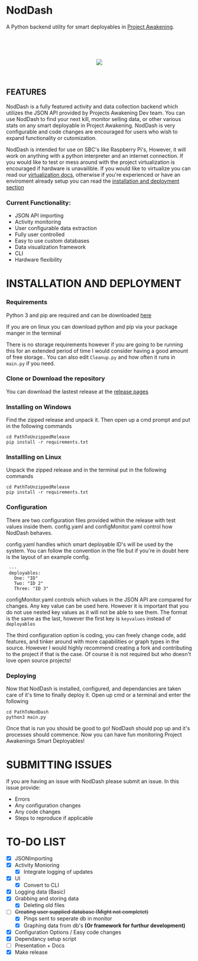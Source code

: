 # **NodDash**
 A Python backend utility for smart deployables in [Project Awakening](https://phase3.projectawakening.io/).

 </br>
 </br>
 </br>

 <p style="text-align: center"><img src="https://harbor-webapp.s3.us-east-2.amazonaws.com/projects/6/global/logo.png"></p>
 
 </br>

 ## **FEATURES**

 NodDash is a fully featured activity and data collection backend which utilizes the JSON API provided by Projects Awakening Dev team. You can use NodDash to find your next kill, monitor selling data, or other various stats on any smart deployable in Project Awakening. NodDash is very configurable and code changes are encouraged for users who wish to expand functionality or cutomization.

 NodDash is intended for use on SBC's like Raspberry Pi's, However, it will work on anything with a python interpreter and an internet connection. If you would like to test or mess around with the project virtualization is encouraged if hardware is unavailible. If you would like to virtualize you can read our [virtualization docs](Docs/Virtualization.md), otherwise if you're experienced or have an enviroment already setup you can read the [installation and deployment section](https://github.com/DemonChicken1111/Python-Backend-For-PA?tab=readme-ov-file#installation-and-deployment)

 ### Current Functionality:

 - JSON API importing
 - Activity monitoring 
 - User configurable data extraction
 - Fully user controlled
 - Easy to use custom databases
 - Data visualization framework
 - CLI 
 - Hardware flexibility


# **INSTALLATION AND DEPLOYMENT**

 ### Requirements

 Python 3 and pip are required and can be downloaded [here](https://www.python.org/downloads/)

 If you are on linux you can download python and pip via your package manger in the terminal

 There is no storage requirements however if you are going to be running this for an extended period of time I would consider having a good amount of free storage.. You can also edit `Cleanup.py` and how often it runs in `main.py` if you need. 

 ### Clone or Download the repository

 You can download the lastest release at the [release pages](https://github.com/DemonChicken1111/NodDash/releases)

 ### Installing on Windows 

 Find the zipped release and unpack it. Then open up a cmd prompt and put in the following commands

 ```
cd PathToUnzippedRelease
pip install -r requirements.txt
 ```

 ### Installling on Linux

 Unpack the zipped release and in the terminal put in the following commands

 ```
 cd PathToUnzippedRelease
 pip install -r requirements.txt
 ```

 ### Configuration 

 There are two configuration files provided within the release with test values inside them. config.yaml and configMonitor.yaml control how NodDash behaves.

 config.yaml handles which smart deployable ID's will be used by the system. You can follow the convention in the file but if you're in doubt here is the layout of an example config.

 ```
  ---
  deployables:
  	One: "ID"
  	Two: "ID 2"
  	Three: "ID 3"
 ```

 configMonitor.yaml controls which values in the JSON API are compared for changes. Any key value can be used here. However it is important that you do not use nested key values as it will not be able to see them. The format is the same as the last, however the first key is `keyvalues` instead of `deployables`

 The third configuration option is coding, you can freely change code, add features, and tinker around with more capabilities or graph types in the source. However I would highly recommend creating a fork and contributing to the project if that is the case. Of course it is not required but who doesn't love open source projects!

 ### Deploying

 Now that NodDash is installed, configured, and dependancies are taken care of it's time to finally deploy it. Open up cmd or a terminal and enter the following

 ```
 cd PathToNodDash
 python3 main.py
 ```
 
 Once that is run you should be good to go! NodDash should pop up and it's processes should commence. Now you can have fun monitoring Project Awakenings Smart Deployables!

# SUBMITTING ISSUES

 If you are having an issue with NodDash please submit an issue. In this issue provide:

 - Errors
 - Any configuration changes
 - Any code changes 
 - Steps to reproduce if applicable

# TO-DO LIST

- [x] JSONImporting
- [x] Activity Monioring 
	- [x] Integrate logging of updates
- [x] UI
	- [x] Convert to CLI
- [x] Logging data (Basic)
- [x] Grabbing and storing data
	- [x] Deleting old files
- [ ] ~~Creating user supplied database (Might not completet)~~
	- [x] Pings sent to seperate db in monitor
	- [x] Graphing data from db's __(Or framework for furthur development)__
- [x] Configuration Options / Easy code changes
- [x] Dependancy setup script
- [ ] Presentation + Docs
- [x] Make release 
